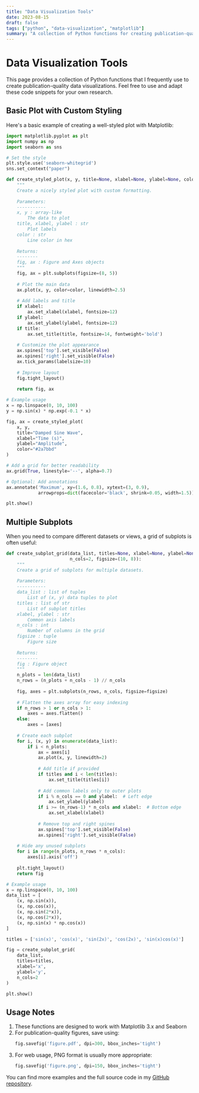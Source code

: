 ```yaml
---
title: "Data Visualization Tools"
date: 2023-08-15
draft: false
tags: ["python", "data-visualization", "matplotlib"]
summary: "A collection of Python functions for creating publication-quality data visualizations"
---
```


# Data Visualization Tools

This page provides a collection of Python functions that I frequently use to create publication-quality data visualizations. Feel free to use and adapt these code snippets for your own research.

## Basic Plot with Custom Styling

Here's a basic example of creating a well-styled plot with Matplotlib:

```python
import matplotlib.pyplot as plt
import numpy as np
import seaborn as sns

# Set the style
plt.style.use('seaborn-whitegrid')
sns.set_context("paper")

def create_styled_plot(x, y, title=None, xlabel=None, ylabel=None, color='#1f77b4'):
    """
    Create a nicely styled plot with custom formatting.
    
    Parameters:
    -----------
    x, y : array-like
        The data to plot
    title, xlabel, ylabel : str
        Plot labels
    color : str
        Line color in hex
    
    Returns:
    --------
    fig, ax : Figure and Axes objects
    """
    fig, ax = plt.subplots(figsize=(8, 5))
    
    # Plot the main data
    ax.plot(x, y, color=color, linewidth=2.5)
    
    # Add labels and title
    if xlabel:
        ax.set_xlabel(xlabel, fontsize=12)
    if ylabel:
        ax.set_ylabel(ylabel, fontsize=12)
    if title:
        ax.set_title(title, fontsize=14, fontweight='bold')
    
    # Customize the plot appearance
    ax.spines['top'].set_visible(False)
    ax.spines['right'].set_visible(False)
    ax.tick_params(labelsize=10)
    
    # Improve layout
    fig.tight_layout()
    
    return fig, ax

# Example usage
x = np.linspace(0, 10, 100)
y = np.sin(x) * np.exp(-0.1 * x)

fig, ax = create_styled_plot(
    x, y, 
    title="Damped Sine Wave", 
    xlabel="Time (s)", 
    ylabel="Amplitude",
    color="#2a7bbd"
)

# Add a grid for better readability
ax.grid(True, linestyle='--', alpha=0.7)

# Optional: Add annotations
ax.annotate('Maximum', xy=(1.6, 0.8), xytext=(3, 0.9),
            arrowprops=dict(facecolor='black', shrink=0.05, width=1.5))

plt.show()
```

## Multiple Subplots

When you need to compare different datasets or views, a grid of subplots is often useful:

```python
def create_subplot_grid(data_list, titles=None, xlabel=None, ylabel=None, 
                        n_cols=2, figsize=(10, 8)):
    """
    Create a grid of subplots for multiple datasets.
    
    Parameters:
    -----------
    data_list : list of tuples
        List of (x, y) data tuples to plot
    titles : list of str
        List of subplot titles
    xlabel, ylabel : str
        Common axis labels
    n_cols : int
        Number of columns in the grid
    figsize : tuple
        Figure size
        
    Returns:
    --------
    fig : Figure object
    """
    n_plots = len(data_list)
    n_rows = (n_plots + n_cols - 1) // n_cols
    
    fig, axes = plt.subplots(n_rows, n_cols, figsize=figsize)
    
    # Flatten the axes array for easy indexing
    if n_rows > 1 or n_cols > 1:
        axes = axes.flatten()
    else:
        axes = [axes]
    
    # Create each subplot
    for i, (x, y) in enumerate(data_list):
        if i < n_plots:
            ax = axes[i]
            ax.plot(x, y, linewidth=2)
            
            # Add title if provided
            if titles and i < len(titles):
                ax.set_title(titles[i])
                
            # Add common labels only to outer plots
            if i % n_cols == 0 and ylabel:  # Left edge
                ax.set_ylabel(ylabel)
            if i >= (n_rows-1) * n_cols and xlabel:  # Bottom edge
                ax.set_xlabel(xlabel)
            
            # Remove top and right spines
            ax.spines['top'].set_visible(False)
            ax.spines['right'].set_visible(False)
    
    # Hide any unused subplots
    for i in range(n_plots, n_rows * n_cols):
        axes[i].axis('off')
    
    plt.tight_layout()
    return fig

# Example usage
x = np.linspace(0, 10, 100)
data_list = [
    (x, np.sin(x)),
    (x, np.cos(x)),
    (x, np.sin(2*x)),
    (x, np.cos(2*x)),
    (x, np.sin(x) * np.cos(x))
]

titles = ['sin(x)', 'cos(x)', 'sin(2x)', 'cos(2x)', 'sin(x)cos(x)']

fig = create_subplot_grid(
    data_list, 
    titles=titles,
    xlabel='x',
    ylabel='y',
    n_cols=2
)

plt.show()
```

## Usage Notes

1. These functions are designed to work with Matplotlib 3.x and Seaborn
2. For publication-quality figures, save using:
   ```python
   fig.savefig('figure.pdf', dpi=300, bbox_inches='tight')
   ```
3. For web usage, PNG format is usually more appropriate:
   ```python
   fig.savefig('figure.png', dpi=150, bbox_inches='tight')
   ```

You can find more examples and the full source code in my [GitHub repository](https://github.com/yourusername/data-viz-tools). 